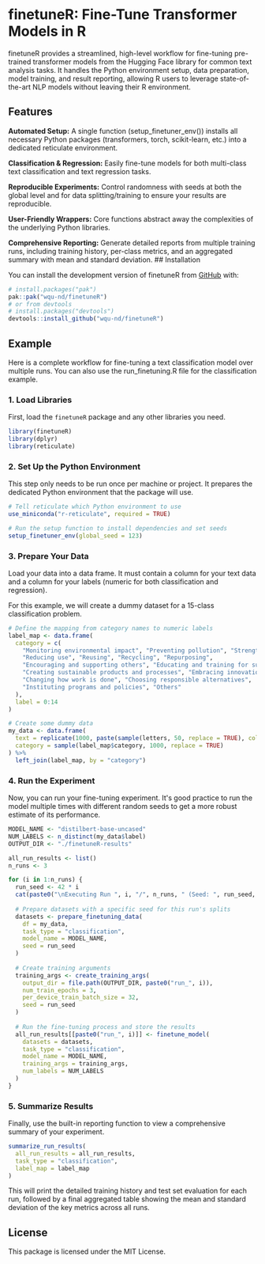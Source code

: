 # finetuneR: Fine-Tune Transformer Models in R

finetuneR provides a streamlined, high-level workflow for fine-tuning pre-trained transformer models from the Hugging Face library for common text analysis tasks. It handles the Python environment setup, data preparation, model training, and result reporting, allowing R users to leverage state-of-the-art NLP models without leaving their R environment.

## Features

**Automated Setup:** A single function (setup_finetuner_env()) installs all necessary Python packages (transformers, torch, scikit-learn, etc.) into a dedicated reticulate environment.

**Classification & Regression:** Easily fine-tune models for both multi-class text classification and text regression tasks.

**Reproducible Experiments:** Control randomness with seeds at both the global level and for data splitting/training to ensure your results are reproducible.

**User-Friendly Wrappers:** Core functions abstract away the complexities of the underlying Python libraries.

**Comprehensive Reporting:** Generate detailed reports from multiple training runs, including training history, per-class metrics, and an aggregated summary with mean and standard deviation. \## Installation

You can install the development version of finetuneR from [GitHub](https://github.com/) with:

``` r
# install.packages("pak")
pak::pak("wqu-nd/finetuneR")
# or from devtools
# install.packages("devtools")
devtools::install_github("wqu-nd/finetuneR")
```

## Example

Here is a complete workflow for fine-tuning a text classification model over multiple runs. You can also use the run_finetuning.R file for the classification example.

### 1. Load Libraries

First, load the `finetuneR` package and any other libraries you need.

``` r
library(finetuneR)
library(dplyr)
library(reticulate)
```

### 2. Set Up the Python Environment

This step only needs to be run once per machine or project. It prepares the dedicated Python environment that the package will use.

``` r
# Tell reticulate which Python environment to use
use_miniconda("r-reticulate", required = TRUE)

# Run the setup function to install dependencies and set seeds
setup_finetuner_env(global_seed = 123)
```

### 3. Prepare Your Data

Load your data into a data frame. It must contain a column for your text data and a column for your labels (numeric for both classification and regression).

For this example, we will create a dummy dataset for a 15-class classification problem.

``` r
# Define the mapping from category names to numeric labels
label_map <- data.frame(
  category = c(
    "Monitoring environmental impact", "Preventing pollution", "Strengthening ecosystems",
    "Reducing use", "Reusing", "Recycling", "Repurposing", 
    "Encouraging and supporting others", "Educating and training for sustainability",
    "Creating sustainable products and processes", "Embracing innovation for sustainability",
    "Changing how work is done", "Choosing responsible alternatives",
    "Instituting programs and policies", "Others"
  ),
  label = 0:14
)

# Create some dummy data
my_data <- data.frame(
  text = replicate(1000, paste(sample(letters, 50, replace = TRUE), collapse = "")),
  category = sample(label_map$category, 1000, replace = TRUE)
) %>%
  left_join(label_map, by = "category")


```

### 4. Run the Experiment

Now, you can run your fine-tuning experiment. It's good practice to run the model multiple times with different random seeds to get a more robust estimate of its performance.

``` r
MODEL_NAME <- "distilbert-base-uncased"
NUM_LABELS <- n_distinct(my_data$label)
OUTPUT_DIR <- "./finetuneR-results"

all_run_results <- list()
n_runs <- 3

for (i in 1:n_runs) {
  run_seed <- 42 * i
  cat(paste0("\nExecuting Run ", i, "/", n_runs, " (Seed: ", run_seed, ")..."))
  
  # Prepare datasets with a specific seed for this run's splits
  datasets <- prepare_finetuning_data(
    df = my_data,
    task_type = "classification",
    model_name = MODEL_NAME,
    seed = run_seed
  )
  
  # Create training arguments
  training_args <- create_training_args(
    output_dir = file.path(OUTPUT_DIR, paste0("run_", i)),
    num_train_epochs = 3,
    per_device_train_batch_size = 32,
    seed = run_seed
  )
  
  # Run the fine-tuning process and store the results
  all_run_results[[paste0("run_", i)]] <- finetune_model(
    datasets = datasets,
    task_type = "classification",
    model_name = MODEL_NAME,
    training_args = training_args,
    num_labels = NUM_LABELS
  )
}


```

### 5. Summarize Results

Finally, use the built-in reporting function to view a comprehensive summary of your experiment.

``` r
summarize_run_results(
  all_run_results = all_run_results,
  task_type = "classification",
  label_map = label_map
)


```

This will print the detailed training history and test set evaluation for each run, followed by a final aggregated table showing the mean and standard deviation of the key metrics across all runs.

## License

This package is licensed under the MIT License.
